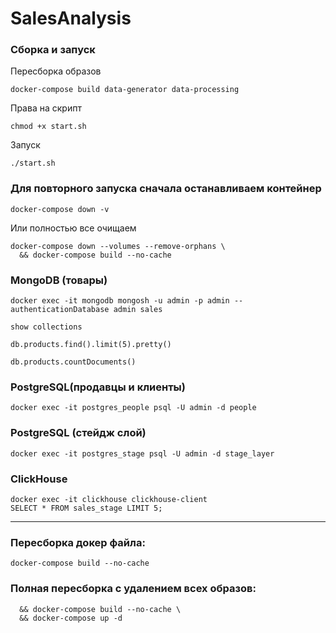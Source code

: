 # SalesAnalysis

### Сборка и запуск

Пересборка образов
```
docker-compose build data-generator data-processing
```
Права на скрипт
```
chmod +x start.sh
```
Запуск
```
./start.sh
```
### Для повторного запуска сначала останавливаем контейнер
```
docker-compose down -v
```
Или полностью все очищаем
```
docker-compose down --volumes --remove-orphans \
  && docker-compose build --no-cache
```

### MongoDB (товары)
```
docker exec -it mongodb mongosh -u admin -p admin --authenticationDatabase admin sales
```

```
show collections

db.products.find().limit(5).pretty()

db.products.countDocuments()
```

### PostgreSQL(продавцы и клиенты)
```
docker exec -it postgres_people psql -U admin -d people
```

### PostgreSQL (стейдж слой)
```
docker exec -it postgres_stage psql -U admin -d stage_layer
```

### ClickHouse
```
docker exec -it clickhouse clickhouse-client
SELECT * FROM sales_stage LIMIT 5;
```

_________________
### Пересборка докер файла:

```docker-compose build --no-cache```


### Полная пересборка с удалением всех образов:

```docker-compose down --volumes --remove-orphans \
  && docker-compose build --no-cache \
  && docker-compose up -d
```
